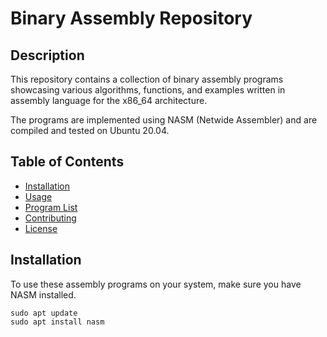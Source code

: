 # Binary Assembly Repository

## Description

This repository contains a collection of binary assembly programs showcasing various algorithms, functions, and examples written in assembly language for the x86_64 architecture.

The programs are implemented using NASM (Netwide Assembler) and are compiled and tested on Ubuntu 20.04.

## Table of Contents

- [Installation](#installation)
- [Usage](#usage)
- [Program List](#program-list)
- [Contributing](#contributing)
- [License](#license)

## Installation

To use these assembly programs on your system, make sure you have NASM installed.

```
sudo apt update
sudo apt install nasm
```
